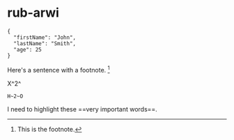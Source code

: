 # rub-arwi

```
{
  "firstName": "John",
  "lastName": "Smith",
  "age": 25
}
```

Here's a sentence with a footnote. [^1]

[^1]: This is the footnote. 

X^2^ 

 	H~2~O 

I need to highlight these ==very important words==. 
